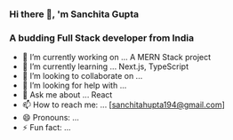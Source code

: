 ### Hi there 👋, 'm Sanchita Gupta
### A budding Full Stack developer from India


- 🔭 I’m currently working on ... A MERN Stack project
- 🌱 I’m currently learning ... Next.js, TypeScript
- 👯 I’m looking to collaborate on ...
- 🤔 I’m looking for help with ...
- 💬 Ask me about ... React
- 📫 How to reach me: ... [sanchitahupta194@gmail.com]
- 😄 Pronouns: ...
- ⚡ Fun fact: ...
